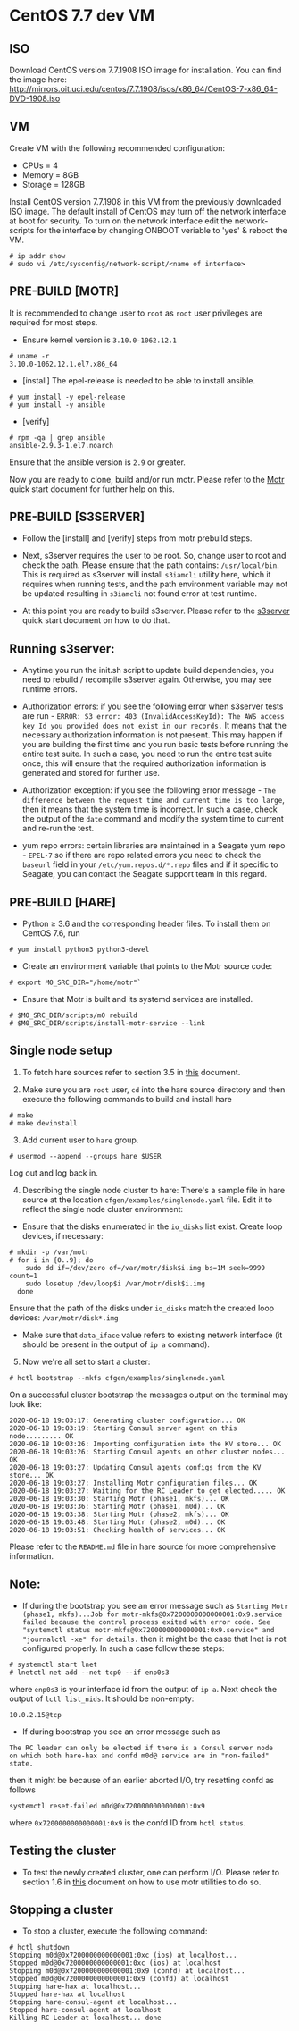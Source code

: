 CentOS 7.7 dev VM
=================

ISO
---
Download CentOS version 7.7.1908 ISO image for installation. You can find the image here:
http://mirrors.oit.uci.edu/centos/7.7.1908/isos/x86_64/CentOS-7-x86_64-DVD-1908.iso

VM
--
Create VM with the following recommended configuration:
* CPUs = 4
* Memory = 8GB
* Storage = 128GB

Install CentOS version 7.7.1908 in this VM from the previously downloaded ISO image. The default install of CentOS may turn off the network interface at boot for security. To turn on the network interface edit the network-scripts for the interface by changing ONBOOT veriable to 'yes' & reboot the VM. 

```
# ip addr show
# sudo vi /etc/sysconfig/network-script/<name of interface>
```

PRE-BUILD [MOTR]
----------------
It is recommended to change user to `root` as `root` user privileges are required for most steps.

* Ensure kernel version is `3.10.0-1062.12.1`
```
# uname -r
3.10.0-1062.12.1.el7.x86_64
```

* [install] The epel-release is needed to be able to install ansible. 
```
# yum install -y epel-release
# yum install -y ansible
```

* [verify]
```
# rpm -qa | grep ansible
ansible-2.9.3-1.el7.noarch
```
Ensure that the ansible version is `2.9` or greater. 

Now you are ready to clone, build and/or run motr. Please refer to the [Motr](https://github.com/Seagate/cortx-motr/blob/main/doc/Quick-Start-Guide.rst) quick start document for further help on this.

PRE-BUILD [S3SERVER]
--------------------
* Follow the [install] and [verify] steps from motr prebuild steps.

* Next, s3server requires the user to be root. So, change user to root and check the path. Please ensure that the path contains: `/usr/local/bin`. This is required as s3server will install `s3iamcli` utility here, which it requires when running tests, and the path environment variable may not be updated resulting in `s3iamcli` not found error at test runtime.

* At this point you are ready to build s3server. Please refer to the [s3server](https://github.com/Seagate/cortx-s3server/blob/main/docs/CORTX-S3%20Server%20Quick%20Start%20Guide.md) quick start document on how to do that.

## Running s3server:

* Anytime you run the init.sh script to update build dependencies, you need to rebuild / recompile s3server again. Otherwise, you may see runtime errors.

* Authorization errors: if you see the following error when s3server tests are run -
```ERROR: S3 error: 403 (InvalidAccessKeyId): The AWS access key Id you provided does not exist in our records.```
It means that the necessary authorization information is not present. This may happen if you are building the first time and you run basic tests before running the entire test suite. In such a case, you need to run the entire test suite once, this will ensure that the required authorization information is generated and stored for further use.

* Authorization exception: if you see the following error message - ```The difference between the request time and current time is too large```, then it means that the system time is incorrect. In such a case, check the output of the `date` command and modify the system time to current and re-run the test.

* yum repo errors: certain libraries are maintained in a Seagate yum repo - `EPEL-7` so if there are repo related errors you need to check the `baseurl` field in your `/etc/yum.repos.d/*.repo` files and if it specific to Seagate, you can contact the Seagate support team in this regard.

PRE-BUILD [HARE]
----------------
* Python ≥ 3.6 and the corresponding header files. To install them on CentOS 7.6, run
 ``` 
# yum install python3 python3-devel
```

* Create an environment variable that points to the Motr source code:
```  
# export M0_SRC_DIR="/home/motr"`
```

* Ensure that Motr is built and its systemd services are installed.
```
# $M0_SRC_DIR/scripts/m0 rebuild
# $M0_SRC_DIR/scripts/install-motr-service --link
```

## Single node setup

1. To fetch hare sources refer to section 3.5 in [this](Cluster_Setup.md) document. 

2. Make sure you are `root` user, `cd` into the hare source directory and then execute the following commands to build and install hare 
```
# make
# make devinstall
```

3. Add current user to `hare` group.
```
# usermod --append --groups hare $USER
```
Log out and log back in.

4. Describing the single node cluster to hare:
There's a sample file in hare source at the location `cfgen/examples/singlenode.yaml` file. Edit it to reflect the single node cluster environment:
* Ensure that the disks enumerated in the `io_disks` list exist. Create loop devices, if necessary:
```
# mkdir -p /var/motr
# for i in {0..9}; do
    sudo dd if=/dev/zero of=/var/motr/disk$i.img bs=1M seek=9999 count=1
    sudo losetup /dev/loop$i /var/motr/disk$i.img
  done
```
Ensure that the path of the disks under `io_disks` match the created loop devices: `/var/motr/disk*.img`

* Make sure that `data_iface` value refers to existing network interface (it should be present in the output of `ip a` command).

5. Now we're all set to start a cluster:
```
# hctl bootstrap --mkfs cfgen/examples/singlenode.yaml
```

On a successful cluster bootstrap the messages output on the terminal may look like:
```
2020-06-18 19:03:17: Generating cluster configuration... OK
2020-06-18 19:03:19: Starting Consul server agent on this node......... OK
2020-06-18 19:03:26: Importing configuration into the KV store... OK
2020-06-18 19:03:26: Starting Consul agents on other cluster nodes... OK
2020-06-18 19:03:27: Updating Consul agents configs from the KV store... OK
2020-06-18 19:03:27: Installing Motr configuration files... OK
2020-06-18 19:03:27: Waiting for the RC Leader to get elected..... OK
2020-06-18 19:03:30: Starting Motr (phase1, mkfs)... OK
2020-06-18 19:03:36: Starting Motr (phase1, m0d)... OK
2020-06-18 19:03:38: Starting Motr (phase2, mkfs)... OK
2020-06-18 19:03:48: Starting Motr (phase2, m0d)... OK
2020-06-18 19:03:51: Checking health of services... OK
```

Please refer to the `README.md` file in hare source for more comprehensive information.

## Note:
* If during the bootstrap you see an error message such as 
```Starting Motr (phase1, mkfs)...Job for motr-mkfs@0x7200000000000001:0x9.service failed because the control process exited with error code. See "systemctl status motr-mkfs@0x7200000000000001:0x9.service" and "journalctl -xe" for details.```
then it might be the case that lnet is not configured properly. In such a case follow these steps:
```
# systemctl start lnet
# lnetctl net add --net tcp0 --if enp0s3
```
where `enp0s3` is your interface id from the output of `ip a`.
Next check the output of `lctl list_nids`. It should be non-empty:
```
10.0.2.15@tcp
```

* If during bootstrap you see an error message such as
```
The RC leader can only be elected if there is a Consul server node
on which both hare-hax and confd m0d@ service are in "non-failed" state.
```
then it might be because of an earlier aborted I/O, try resetting confd as follows
```
systemctl reset-failed m0d@0x7200000000000001:0x9
```
where `0x7200000000000001:0x9` is the confd ID from `hctl status`.

## Testing the cluster

* To test the newly created cluster, one can perform I/O. Please refer to section 1.6 in [this](Cluster_Setup.md) document on how to use motr utilities to do so.

## Stopping a cluster

* To stop a cluster, execute the following command:
```
# hctl shutdown
Stopping m0d@0x7200000000000001:0xc (ios) at localhost... 
Stopped m0d@0x7200000000000001:0xc (ios) at localhost
Stopping m0d@0x7200000000000001:0x9 (confd) at localhost... 
Stopped m0d@0x7200000000000001:0x9 (confd) at localhost
Stopping hare-hax at localhost... 
Stopped hare-hax at localhost
Stopping hare-consul-agent at localhost... 
Stopped hare-consul-agent at localhost
Killing RC Leader at localhost... done
``` 
